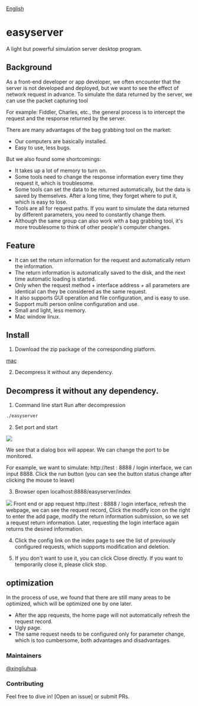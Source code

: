 [English](https://github.com/xingliuhua/easyserver/blob/master/README.cn.md)
# easyserver

A light but powerful simulation server desktop program.


## Background
As a front-end developer or app developer, we often encounter that the server is not developed and deployed, but we want to see the effect of network request in advance. To simulate the data returned by the server, we can use the packet capturing tool

For example: Fiddler, Charles, etc., the general process is to intercept the request and the response returned by the server.

There are many advantages of the bag grabbing tool on the market:
* Our computers are basically installed.
* Easy to use, less bugs.

But we also found some shortcomings:
* It takes up a lot of memory to turn on.
* Some tools need to change the response information every time they request it, which is troublesome.
* Some tools can set the data to be returned automatically, but the data is saved by themselves. After a long time, they forget where to put it, which is easy to lose.
* Tools are all for request paths. If you want to simulate the data returned by different parameters, you need to constantly change them.
* Although the same group can also work with a bag grabbing tool, it's more troublesome to think of other people's computer changes.


## Feature
* It can set the return information for the request and automatically return the information.
* The return information is automatically saved to the disk, and the next time automatic loading is started.
* Only when the request method + interface address + all parameters are identical can they be considered as the same request.
* It also supports GUI operation and file configuration, and is easy to use.
* Support multi person online configuration and use.
* Small and light, less memory.
* Mac window linux.

## Install
1. Download the zip package of the corresponding platform.

[mac](https://github.com/xingliuhua/easyserver/blob/master/easyserver_mac_v1.0.tar.gz)

2. Decompress it without any dependency.

## Decompress it without any dependency.

1. Command line start
Run after decompression
```tex
./easyserver
```
2. Set port and start
<img src="https://github.com/xingliuhua/easyserver/blob/master/easyserver_pic_run.png"  >

We see that a dialog box will appear. We can change the port to be monitored.

For example, we want to simulate: http://test : 8888 / login interface, we can input 8888.
Click the run button (you can see the button status change after clicking the mouse to leave)

3. Browser open localhost:8888/easyserver/index

<img src="https://github.com/xingliuhua/easyserver/blob/master/easyserver_pic_index.png">
Front end or app request http://test : 8888 / login interface, refresh the webpage, we can see the request record,
Click the modify icon on the right to enter the add page, modify the return information submission, so we set a request return information. Later, requesting the login interface again returns the desired information.

4. Click the config link on the index page to see the list of previously configured requests, which supports modification and deletion.

5. If you don't want to use it, you can click Close directly. If you want to temporarily close it, please click stop.

## optimization
In the process of use, we found that there are still many areas to be optimized, which will be optimized one by one later.
* After the app requests, the home page will not automatically refresh the request record.
* Ugly page.
* The same request needs to be configured only for parameter change, which is too cumbersome, both advantages and disadvantages.

### Maintainers

[@xingliuhua](https://github.com/xingliuhua).

### Contributing

Feel free to dive in! [Open an issue] or submit PRs.
